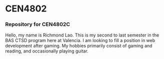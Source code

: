 # CEN4802
### Repository for CEN4802C

Hello, my name is Richmond Lao. This is my second to last semester in the BAS CTSD program here at Valencia. I am looking to fill a position in web development after gaming. My hobbies primarily consist of gaming and reading, and occasionally playing guitar.
